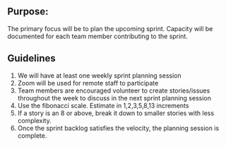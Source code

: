 ## Purpose:
The primary focus will be to plan the upcoming sprint. Capacity will be documented for each team member contributing to the sprint.

## Guidelines
1. We will have at least one weekly sprint planning session
1. Zoom will be used for remote staff to participate
1. Team members are encouraged volunteer to create stories/issues throughout the week to discuss in the next sprint planning session
1. Use the fibonacci scale. Estimate in 1,2,3,5,8,13 increments
1. If a story is an 8 or above, break it down to smaller stories with less complexity.
1. Once the sprint backlog satisfies the velocity, the planning session is complete.



